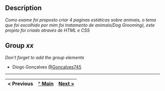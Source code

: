 
## Description
_Como exame foi proposto criar 4 paginas estáticas sobre animais, o tema que foi escolhido por mim foi tratamento de animais(Dog Grooming), este projeto foi criado através de HTML e CSS_


## Group _xx_

_Don't forget to add the group elements_

* Diogo Gonçalves [@Goncalves745](https://github.com/goncalves745)



---
< Previous | [^ Main](../../../) | [Next >](c2.md)
:--- | :---: | ---: 
